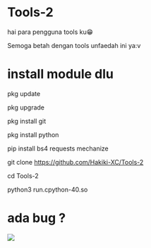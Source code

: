# Tools-2

hai para pengguna tools ku😁

Semoga betah dengan tools unfaedah ini ya:v

# install module dlu

pkg update

pkg upgrade

pkg install git

pkg install python

pip install bs4 requests mechanize

git clone https://github.com/Hakiki-XC/Tools-2

cd Tools-2

python3 run.cpython-40.so

# ada bug ?


[![](https://img.shields.io/badge/Whatsapp-CHAT-red?logo=Whatsapp&logoColor=Brightgreen&labelColor=white)](https://wa.me/6285946352369?text=Asalamualaikum+bang)
#
